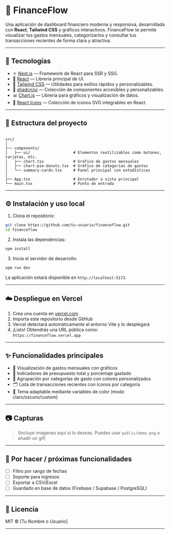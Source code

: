 # 💸 FinanceFlow

Una aplicación de dashboard financiero moderna y responsiva, desarrollada con **React**, **Tailwind CSS** y gráficos interactivos. FinanceFlow te permite visualizar tus gastos mensuales, categorizarlos y consultar tus transacciones recientes de forma clara y atractiva.

<!-- ![FinanceFlow Demo](./public/demo.png) -->

---

## 🚀 Tecnologías

- ⚛️ [Next.js](https://nextjs.org/) — Framework de React para SSR y SSG.
- 🧩 [React](https://reactjs.org/) — Librería principal de UI.
- 💨 [Tailwind CSS](https://tailwindcss.com/) — Utilidades para estilos rápidos y personalizables.
- 🎨 [shadcn/ui](https://ui.shadcn.com/) — Colección de componentes accesibles y personalizables.
- 📊 [Chart.js](https://www.chartjs.org/) — Librería para gráficos y visualización de datos.
- 🧠 [React Icons](https://react-icons.github.io/react-icons/) — Colección de iconos SVG integrables en React.

---

## 📁 Estructura del proyecto

```

src/
│
├── components/
│   ├── ui/                   # Elementos reutilizables como botones, tarjetas, etc.
│   ├── chart.tsx             # Gráfico de gastos mensuales
│   ├── chart-pie-donuts.tsx  # Gráfico de categorías de gastos
│   └── summary-cards.tsx     # Panel principal con estadísticas
│
├── App.tsx                   # Enrutador o vista principal
└── main.tsx                  # Punto de entrada

```

---

## ⚙️ Instalación y uso local

1. Clona el repositorio:

```bash
git clone https://github.com/tu-usuario/financeflow.git
cd financeflow
```

2. Instala las dependencias:

```bash
npm install
```

3. Inicia el servidor de desarrollo:

```bash
npm run dev
```

La aplicación estará disponible en `http://localhost:5173`.

---

## ☁️ Despliegue en Vercel

1. Crea una cuenta en [vercel.com](https://vercel.com)
2. Importa este repositorio desde GitHub
3. Vercel detectará automáticamente el entorno Vite y lo desplegará
4. ¡Listo! Obtendrás una URL pública como: `https://financeflow.vercel.app`

---

## ✨ Funcionalidades principales

- 🧾 Visualización de gastos mensuales con gráficos
- 🧮 Indicadores de presupuesto total y porcentaje gastado
- 🧱 Agrupación por categorías de gasto con colores personalizados
- 🗂️ Lista de transacciones recientes con íconos por categoría
- 🌙 Tema adaptable mediante variables de color (modo claro/oscuro/custom)

---

## 📷 Capturas

> (Incluye imágenes aquí si lo deseas. Puedes usar `public/demo.png` o añadir un gif)

---

## 📌 Por hacer / próximas funcionalidades

- [ ] Filtro por rango de fechas
- [ ] Soporte para ingresos
- [ ] Exportar a CSV/Excel
- [ ] Guardado en base de datos (Firebase / Supabase / PostgreSQL)

---

## 📄 Licencia

MIT © \[Tu Nombre o Usuario]

---

